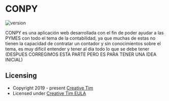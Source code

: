 # CONPY

 ![version](https://img.shields.io/badge/version-0.2-blue.svg)

CONPY es una aplicación web desarrollada con el fin de poder ayudar a las PYMES con todo el tema de la contabilidad, ya que muchas de estas no tienen la capacidad de contratar un 
contador y sin conocimientos sobre el tema, es muy difícil entender y tener al dia todo lo que se debe tener (DESPUES CORREGIMOS ESTA PARTE PERO ES PARA TENER UNA IDEA INICIAL)

## Licensing

- Copyright 2019 - present [Creative Tim](https://www.creative-tim.com/)
- Licensed under [Creative Tim EULA](https://www.creative-tim.com/license)
